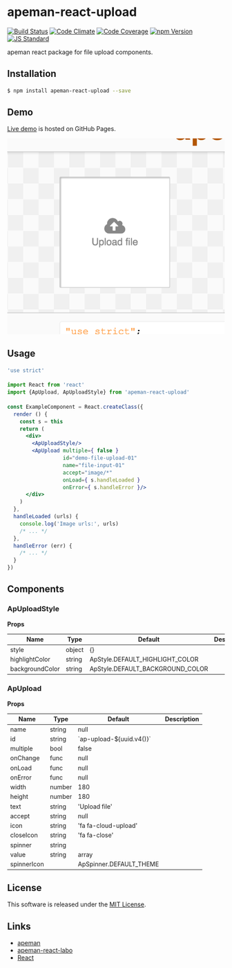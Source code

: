 apeman-react-upload
==========

<!---
This file is generated by ape-tmpl. Do not update manually.
--->

<!-- Badge Start -->
<a name="badges"></a>

[![Build Status][bd_travis_shield_url]][bd_travis_url]
[![Code Climate][bd_codeclimate_shield_url]][bd_codeclimate_url]
[![Code Coverage][bd_codeclimate_coverage_shield_url]][bd_codeclimate_url]
[![npm Version][bd_npm_shield_url]][bd_npm_url]
[![JS Standard][bd_standard_shield_url]][bd_standard_url]

[bd_repo_url]: https://github.com/apeman-react-labo/apeman-react-upload
[bd_travis_url]: http://travis-ci.org/apeman-react-labo/apeman-react-upload
[bd_travis_shield_url]: http://img.shields.io/travis/apeman-react-labo/apeman-react-upload.svg?style=flat
[bd_travis_com_url]: http://travis-ci.com/apeman-react-labo/apeman-react-upload
[bd_travis_com_shield_url]: https://api.travis-ci.com/apeman-react-labo/apeman-react-upload.svg?token=
[bd_license_url]: https://github.com/apeman-react-labo/apeman-react-upload/blob/master/LICENSE
[bd_codeclimate_url]: http://codeclimate.com/github/apeman-react-labo/apeman-react-upload
[bd_codeclimate_shield_url]: http://img.shields.io/codeclimate/github/apeman-react-labo/apeman-react-upload.svg?style=flat
[bd_codeclimate_coverage_shield_url]: http://img.shields.io/codeclimate/coverage/github/apeman-react-labo/apeman-react-upload.svg?style=flat
[bd_gemnasium_url]: https://gemnasium.com/apeman-react-labo/apeman-react-upload
[bd_gemnasium_shield_url]: https://gemnasium.com/apeman-react-labo/apeman-react-upload.svg
[bd_npm_url]: http://www.npmjs.org/package/apeman-react-upload
[bd_npm_shield_url]: http://img.shields.io/npm/v/apeman-react-upload.svg?style=flat
[bd_standard_url]: http://standardjs.com/
[bd_standard_shield_url]: https://img.shields.io/badge/code%20style-standard-brightgreen.svg

<!-- Badge End -->


<!-- Description Start -->
<a name="description"></a>

apeman react package for file upload components.

<!-- Description End -->


<!-- Overview Start -->
<a name="overview"></a>



<!-- Overview End -->


<!-- Sections Start -->
<a name="sections"></a>

<!-- Section from "doc/guides/01.Installation.md.hbs" Start -->

<a name="section-doc-guides-01-installation-md"></a>
Installation
-----

```bash
$ npm install apeman-react-upload --save
```


<!-- Section from "doc/guides/01.Installation.md.hbs" End -->

<!-- Section from "doc/guides/02.Demo.md.hbs" Start -->

<a name="section-doc-guides-02-demo-md"></a>
Demo
-----

[Live demo][demo_url] is hosted on GitHub Pages.

[![Demo Image](./doc/images/screenshot.png)][demo_url]

[demo_url]: http://apeman-react-labo.github.io/apeman-react-upload/demo/demo.html


<!-- Section from "doc/guides/02.Demo.md.hbs" End -->

<!-- Section from "doc/guides/03.Usage.md.hbs" Start -->

<a name="section-doc-guides-03-usage-md"></a>
Usage
---------

```jsx
'use strict'

import React from 'react'
import {ApUpload, ApUploadStyle} from 'apeman-react-upload'

const ExampleComponent = React.createClass({
  render () {
    const s = this
    return (
      <div>
        <ApUploadStyle/>
        <ApUpload multiple={ false }
                  id="demo-file-upload-01"
                  name="file-input-01"
                  accept="image/*"
                  onLoad={ s.handleLoaded }
                  onError={ s.handleError }/>
      </div>
    )
  },
  handleLoaded (urls) {
    console.log('Image urls:', urls)
    /* ... */
  },
  handleError (err) {
    /* ... */
  }
})

```



<!-- Section from "doc/guides/03.Usage.md.hbs" End -->

<!-- Section from "doc/guides/04.Components.md.hbs" Start -->

<a name="section-doc-guides-04-components-md"></a>
Components
-----


### ApUploadStyle

**Props**

| Name | Type | Default | Description |
| ---- | ---- | ------- | ----------- |
| style | object | {} | |  |
| highlightColor | string | ApStyle.DEFAULT_HIGHLIGHT_COLOR | |  |
| backgroundColor | string | ApStyle.DEFAULT_BACKGROUND_COLOR | |  |

### ApUpload

**Props**

| Name | Type | Default | Description |
| ---- | ---- | ------- | ----------- |
| name | string | null | | Name of input |
| id | string | &#x60;ap-upload-${uuid.v4()}&#x60; | | DOM id of input |
| multiple | bool | false | | Allow multiple upload |
| onChange | func | null | | Handler for change event |
| onLoad | func | null | | Handler for load event |
| onError | func | null | | Handler for error event |
| width | number | 180 | | Image width |
| height | number | 180 | | Image height |
| text | string | &#x27;Upload file&#x27; | | Guide text |
| accept | string | null | | Accept file type |
| icon | string | &#x27;fa fa-cloud-upload&#x27; | | Guide icon |
| closeIcon | string | &#x27;fa fa-close&#x27; | | Icon for close images |
| spinner | string |  | | Spinner theme |
| value | string|array |  | | Value of input |
| spinnerIcon |  | ApSpinner.DEFAULT_THEME | |  |


<!-- Section from "doc/guides/04.Components.md.hbs" End -->


<!-- Sections Start -->


<!-- LICENSE Start -->
<a name="license"></a>

License
-------
This software is released under the [MIT License](https://github.com/apeman-react-labo/apeman-react-upload/blob/master/LICENSE).

<!-- LICENSE End -->


<!-- Links Start -->
<a name="links"></a>

Links
------

+ [apeman][apeman_url]
+ [apeman-react-labo][apeman_react_labo_url]
+ [React][react_url]

[apeman_url]: https://github.com/apeman-labo/apeman
[apeman_react_labo_url]: https://github.com/apeman-react-labo
[react_url]: https://facebook.github.io/react/

<!-- Links End -->
